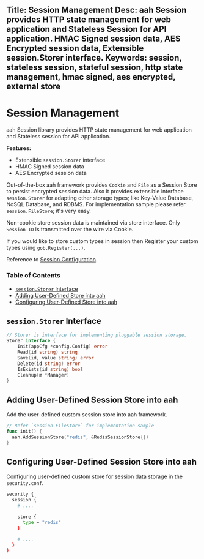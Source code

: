 Title: Session Management
Desc: aah Session provides HTTP state management for web application and Stateless Session for API application. HMAC Signed session data, AES Encrypted session data, Extensible session.Storer interface.
Keywords: session, stateless session, stateful session, http state management, hmac signed, aes encrypted, external store
---
# Session Management

aah Session library provides HTTP state management for web application and Stateless session for API application.

**Features:**

  * Extensible `session.Storer` interface
  * HMAC Signed session data
  * AES Encrypted session data

Out-of-the-box aah framework provides `Cookie` and `File` as a Session Store to persist encrypted session data. Also it provides extensible interface `session.Storer` for adapting other storage types; like Key-Value Database, NoSQL Database, and RDBMS. For implementation sample please refer `session.FileStore`; it's very easy.

Non-cookie store session data is maintained via store interface. Only `Session ID` is transmitted over the wire via Cookie.

If you would like to store custom types in session then Register your custom types using `gob.Register(...)`.

Reference to [Session Configuration](security-config.html#section-session).

### Table of Contents

  * [`session.Storer` Interface](#session-storer-interface)
  * [Adding User-Defined Store into aah](#adding-user-defined-store-into-aah)
  * [Configuring User-Defined Store into aah](#configuring-user-defined-store-into-aah)

## `session.Storer` Interface

```go
// Storer is interface for implementing pluggable session storage.
Storer interface {
	Init(appCfg *config.Config) error
	Read(id string) string
	Save(id, value string) error
	Delete(id string) error
	IsExists(id string) bool
	Cleanup(m *Manager)
}
```

## Adding User-Defined Session Store into aah

Add the user-defined custom session store into aah framework.
```go
// Refer `session.FileStore` for implementation sample
func init() {
  aah.AddSessionStore("redis", &RedisSessionStore{})
}
```

## Configuring User-Defined Session Store into aah

Configuring user-defined custom store for session data storage in the `security.conf`.
```bash
security {
  session {
    # ....

    store {
      type = "redis"
    }

    # ....
  }
}
```
